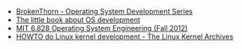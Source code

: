 - [BrokenThorn - Operating System Development Series](http://www.brokenthorn.com/Resources/OSDevIndex.html)
- [The little book about OS development](https://littleosbook.github.io)
- [MIT 6.828 Operating System Engineering (Fall 2012)](https://ocw.mit.edu/courses/electrical-engineering-and-computer-science/6-828-operating-system-engineering-fall-2012/)
- [HOWTO do Linux kernel development - The Linux Kernel Archives](https://www.kernel.org/doc/html/v4.10/process/howto.html)
